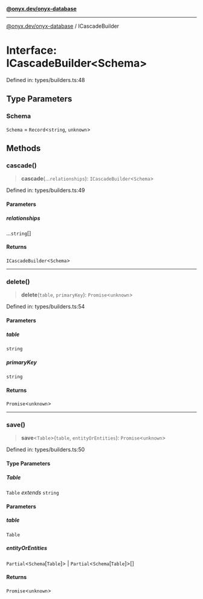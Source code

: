 [**@onyx.dev/onyx-database**](../README.md)

***

[@onyx.dev/onyx-database](../globals.md) / ICascadeBuilder

# Interface: ICascadeBuilder\<Schema\>

Defined in: types/builders.ts:48

## Type Parameters

### Schema

`Schema` = `Record`\<`string`, `unknown`\>

## Methods

### cascade()

> **cascade**(...`relationships`): `ICascadeBuilder`\<`Schema`\>

Defined in: types/builders.ts:49

#### Parameters

##### relationships

...`string`[]

#### Returns

`ICascadeBuilder`\<`Schema`\>

***

### delete()

> **delete**(`table`, `primaryKey`): `Promise`\<`unknown`\>

Defined in: types/builders.ts:54

#### Parameters

##### table

`string`

##### primaryKey

`string`

#### Returns

`Promise`\<`unknown`\>

***

### save()

> **save**\<`Table`\>(`table`, `entityOrEntities`): `Promise`\<`unknown`\>

Defined in: types/builders.ts:50

#### Type Parameters

##### Table

`Table` *extends* `string`

#### Parameters

##### table

`Table`

##### entityOrEntities

`Partial`\<`Schema`\[`Table`\]\> | `Partial`\<`Schema`\[`Table`\]\>[]

#### Returns

`Promise`\<`unknown`\>
